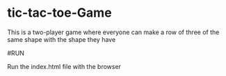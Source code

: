 # tic-tac-toe-Game
This is a two-player game where everyone can make a row of three of the same shape with the shape they have

#RUN

Run the index.html file with the browser
